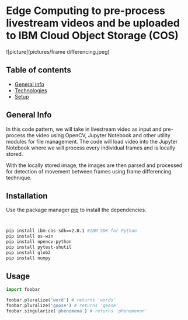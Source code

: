 # Edge Computing to pre-process livestream videos and be uploaded to IBM Cloud Object Storage (COS)

![picture](pictures/frame differencing.jpeg)

## Table of contents
* [General info](#general-info)
* [Technologies](#technologies)
* [Setup](#setup)

## General Info

In this code pattern, we will take in livestream video as input and pre-process the video using OpenCV, Jupyter Notebook and other utility modules for file management. The code will load video into the Jupyter Notebook where we will process every individual frames and is locally stored. 

With the locally stored image, the images are then parsed and processed for detection of movement between frames using frame differencing technique.  



## Installation

Use the package manager [pip](https://pip.pypa.io/en/stable/) to install the dependencies.


```bash


pip install ibm-cos-sdk==2.0.1 #IBM SDK for Python
pip install os-win 
pip install opencv-python
pip install pytest-shutil
pip install glob2
pip install numpy


```

## Usage

```python
import foobar

foobar.pluralize('word') # returns 'words'
foobar.pluralize('goose') # returns 'geese'
foobar.singularize('phenomena') # returns 'phenomenon'
```

